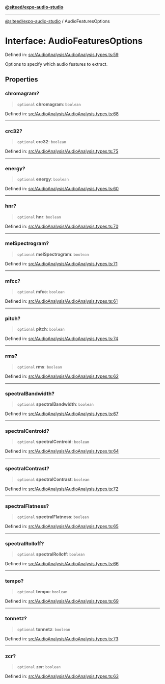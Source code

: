 [**@siteed/expo-audio-studio**](../README.md)

***

[@siteed/expo-audio-studio](../README.md) / AudioFeaturesOptions

# Interface: AudioFeaturesOptions

Defined in: [src/AudioAnalysis/AudioAnalysis.types.ts:59](https://github.com/deeeed/expo-audio-stream/blob/acf23f6c5feaf05159a3376898117bd6525f08bd/packages/expo-audio-studio/src/AudioAnalysis/AudioAnalysis.types.ts#L59)

Options to specify which audio features to extract.

## Properties

### chromagram?

> `optional` **chromagram**: `boolean`

Defined in: [src/AudioAnalysis/AudioAnalysis.types.ts:68](https://github.com/deeeed/expo-audio-stream/blob/acf23f6c5feaf05159a3376898117bd6525f08bd/packages/expo-audio-studio/src/AudioAnalysis/AudioAnalysis.types.ts#L68)

***

### crc32?

> `optional` **crc32**: `boolean`

Defined in: [src/AudioAnalysis/AudioAnalysis.types.ts:75](https://github.com/deeeed/expo-audio-stream/blob/acf23f6c5feaf05159a3376898117bd6525f08bd/packages/expo-audio-studio/src/AudioAnalysis/AudioAnalysis.types.ts#L75)

***

### energy?

> `optional` **energy**: `boolean`

Defined in: [src/AudioAnalysis/AudioAnalysis.types.ts:60](https://github.com/deeeed/expo-audio-stream/blob/acf23f6c5feaf05159a3376898117bd6525f08bd/packages/expo-audio-studio/src/AudioAnalysis/AudioAnalysis.types.ts#L60)

***

### hnr?

> `optional` **hnr**: `boolean`

Defined in: [src/AudioAnalysis/AudioAnalysis.types.ts:70](https://github.com/deeeed/expo-audio-stream/blob/acf23f6c5feaf05159a3376898117bd6525f08bd/packages/expo-audio-studio/src/AudioAnalysis/AudioAnalysis.types.ts#L70)

***

### melSpectrogram?

> `optional` **melSpectrogram**: `boolean`

Defined in: [src/AudioAnalysis/AudioAnalysis.types.ts:71](https://github.com/deeeed/expo-audio-stream/blob/acf23f6c5feaf05159a3376898117bd6525f08bd/packages/expo-audio-studio/src/AudioAnalysis/AudioAnalysis.types.ts#L71)

***

### mfcc?

> `optional` **mfcc**: `boolean`

Defined in: [src/AudioAnalysis/AudioAnalysis.types.ts:61](https://github.com/deeeed/expo-audio-stream/blob/acf23f6c5feaf05159a3376898117bd6525f08bd/packages/expo-audio-studio/src/AudioAnalysis/AudioAnalysis.types.ts#L61)

***

### pitch?

> `optional` **pitch**: `boolean`

Defined in: [src/AudioAnalysis/AudioAnalysis.types.ts:74](https://github.com/deeeed/expo-audio-stream/blob/acf23f6c5feaf05159a3376898117bd6525f08bd/packages/expo-audio-studio/src/AudioAnalysis/AudioAnalysis.types.ts#L74)

***

### rms?

> `optional` **rms**: `boolean`

Defined in: [src/AudioAnalysis/AudioAnalysis.types.ts:62](https://github.com/deeeed/expo-audio-stream/blob/acf23f6c5feaf05159a3376898117bd6525f08bd/packages/expo-audio-studio/src/AudioAnalysis/AudioAnalysis.types.ts#L62)

***

### spectralBandwidth?

> `optional` **spectralBandwidth**: `boolean`

Defined in: [src/AudioAnalysis/AudioAnalysis.types.ts:67](https://github.com/deeeed/expo-audio-stream/blob/acf23f6c5feaf05159a3376898117bd6525f08bd/packages/expo-audio-studio/src/AudioAnalysis/AudioAnalysis.types.ts#L67)

***

### spectralCentroid?

> `optional` **spectralCentroid**: `boolean`

Defined in: [src/AudioAnalysis/AudioAnalysis.types.ts:64](https://github.com/deeeed/expo-audio-stream/blob/acf23f6c5feaf05159a3376898117bd6525f08bd/packages/expo-audio-studio/src/AudioAnalysis/AudioAnalysis.types.ts#L64)

***

### spectralContrast?

> `optional` **spectralContrast**: `boolean`

Defined in: [src/AudioAnalysis/AudioAnalysis.types.ts:72](https://github.com/deeeed/expo-audio-stream/blob/acf23f6c5feaf05159a3376898117bd6525f08bd/packages/expo-audio-studio/src/AudioAnalysis/AudioAnalysis.types.ts#L72)

***

### spectralFlatness?

> `optional` **spectralFlatness**: `boolean`

Defined in: [src/AudioAnalysis/AudioAnalysis.types.ts:65](https://github.com/deeeed/expo-audio-stream/blob/acf23f6c5feaf05159a3376898117bd6525f08bd/packages/expo-audio-studio/src/AudioAnalysis/AudioAnalysis.types.ts#L65)

***

### spectralRolloff?

> `optional` **spectralRolloff**: `boolean`

Defined in: [src/AudioAnalysis/AudioAnalysis.types.ts:66](https://github.com/deeeed/expo-audio-stream/blob/acf23f6c5feaf05159a3376898117bd6525f08bd/packages/expo-audio-studio/src/AudioAnalysis/AudioAnalysis.types.ts#L66)

***

### tempo?

> `optional` **tempo**: `boolean`

Defined in: [src/AudioAnalysis/AudioAnalysis.types.ts:69](https://github.com/deeeed/expo-audio-stream/blob/acf23f6c5feaf05159a3376898117bd6525f08bd/packages/expo-audio-studio/src/AudioAnalysis/AudioAnalysis.types.ts#L69)

***

### tonnetz?

> `optional` **tonnetz**: `boolean`

Defined in: [src/AudioAnalysis/AudioAnalysis.types.ts:73](https://github.com/deeeed/expo-audio-stream/blob/acf23f6c5feaf05159a3376898117bd6525f08bd/packages/expo-audio-studio/src/AudioAnalysis/AudioAnalysis.types.ts#L73)

***

### zcr?

> `optional` **zcr**: `boolean`

Defined in: [src/AudioAnalysis/AudioAnalysis.types.ts:63](https://github.com/deeeed/expo-audio-stream/blob/acf23f6c5feaf05159a3376898117bd6525f08bd/packages/expo-audio-studio/src/AudioAnalysis/AudioAnalysis.types.ts#L63)
